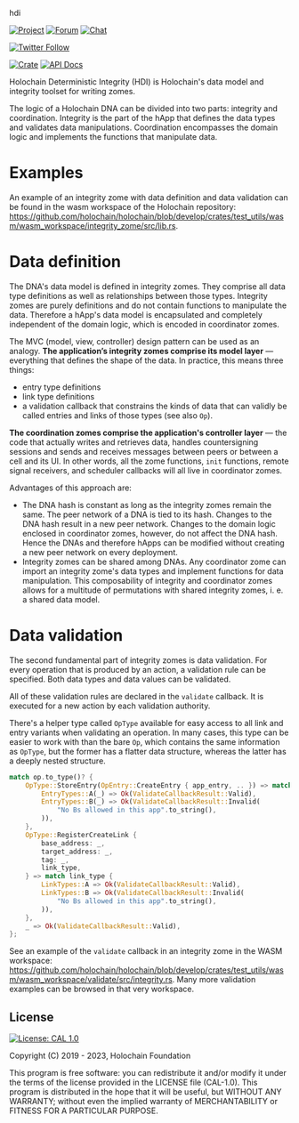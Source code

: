  hdi

[![Project](https://img.shields.io/badge/project-holochain-blue.svg?style=flat-square)](http://holochain.org/)
[![Forum](https://img.shields.io/badge/chat-forum%2eholochain%2enet-blue.svg?style=flat-square)](https://forum.holochain.org)
[![Chat](https://img.shields.io/badge/chat-chat%2eholochain%2enet-blue.svg?style=flat-square)](https://chat.holochain.org)

[![Twitter Follow](https://img.shields.io/twitter/follow/holochain.svg?style=social&label=Follow)](https://twitter.com/holochain)

[![Crate](https://img.shields.io/crates/v/hdi.svg)](https://crates.io/crates/hdi)
[![API Docs](https://docs.rs/hdi/badge.svg)](https://docs.rs/hdi)

<!-- cargo-rdme start -->

Holochain Deterministic Integrity (HDI) is Holochain's data model and integrity toolset for
writing zomes.

The logic of a Holochain DNA can be divided into two parts: integrity and coordination.
Integrity is the part of the hApp that defines the data types and validates data
manipulations. Coordination encompasses the domain logic and implements the functions
that manipulate data.

# Examples

An example of an integrity zome with data definition and data validation can be found in the
wasm workspace of the Holochain repository:
<https://github.com/holochain/holochain/blob/develop/crates/test_utils/wasm/wasm_workspace/integrity_zome/src/lib.rs>.

# Data definition

The DNA's data model is defined in integrity zomes. They comprise all data type definitions
as well as relationships between those types. Integrity zomes are purely definitions and do
not contain functions to manipulate the data. Therefore a hApp's data model is encapsulated
and completely independent of the domain logic, which is encoded in coordinator zomes.

The MVC (model, view, controller) design pattern can be used as an analogy. **The
application’s integrity zomes comprise its model layer** — everything that defines the shape
of the data. In practice, this means three things:
- entry type definitions
- link type definitions
- a validation callback that constrains the kinds of data that can validly be called entries
and links of those types (see also `Op`).

**The coordination zomes comprise the application's controller layer** — the code that actually
writes and retrieves data, handles countersigning sessions and sends and receives messages
between peers or between a cell and its UI. In other words, all the zome functions, `init`
functions, remote signal receivers, and scheduler callbacks will all live in coordinator zomes.

Advantages of this approach are:
* The DNA hash is constant as long as the integrity zomes remain the same. The peer network of
a DNA is tied to its hash. Changes to the DNA hash result in a new peer network. Changes to the
domain logic enclosed in coordinator zomes, however, do not affect the DNA hash. Hence the DNAs
and therefore hApps can be modified without creating a new peer network on every
deployment.
* Integrity zomes can be shared among DNAs. Any coordinator zome can import an integrity
zome's data types and implement functions for data manipulation. This composability of
integrity and coordinator zomes allows for a multitude of permutations with shared integrity
zomes, i. e. a shared data model.

# Data validation

The second fundamental part of integrity zomes is data validation. For every
operation
that is produced by an action, a
validation rule can be specified. Both data types and data values can be
validated.

All of these validation rules are declared in the `validate` callback. It
is executed for a new action by each validation authority.

There's a helper type called `OpType` available for easy
access to all link and entry variants when validating an operation. In many cases, this type can
be easier to work with than the bare `Op`, which contains the
same information as `OpType`, but the former has a flatter data structure, whereas the latter has
a deeply nested structure.

```rust
match op.to_type()? {
    OpType::StoreEntry(OpEntry::CreateEntry { app_entry, .. }) => match app_entry {
        EntryTypes::A(_) => Ok(ValidateCallbackResult::Valid),
        EntryTypes::B(_) => Ok(ValidateCallbackResult::Invalid(
            "No Bs allowed in this app".to_string(),
        )),
    },
    OpType::RegisterCreateLink {
        base_address: _,
        target_address: _,
        tag: _,
        link_type,
    } => match link_type {
        LinkTypes::A => Ok(ValidateCallbackResult::Valid),
        LinkTypes::B => Ok(ValidateCallbackResult::Invalid(
            "No Bs allowed in this app".to_string(),
        )),
    },
    _ => Ok(ValidateCallbackResult::Valid),
};
```
See an example of the `validate` callback in an integrity zome in the WASM workspace:
<https://github.com/holochain/holochain/blob/develop/crates/test_utils/wasm/wasm_workspace/validate/src/integrity.rs>.
Many more validation examples can be browsed in that very workspace.

<!-- cargo-rdme end -->

## License
 [![License: CAL 1.0](https://img.shields.io/badge/License-CAL-1.0-blue.svg)](https://github.com/holochain/cryptographic-autonomy-license)

Copyright (C) 2019 - 2023, Holochain Foundation

This program is free software: you can redistribute it and/or modify it under the terms of the license
provided in the LICENSE file (CAL-1.0).  This program is distributed in the hope that it will be useful,
but WITHOUT ANY WARRANTY; without even the implied warranty of MERCHANTABILITY or FITNESS FOR A PARTICULAR
PURPOSE.
